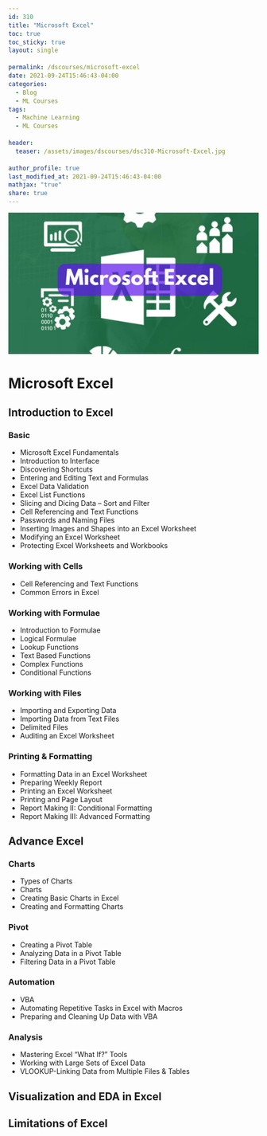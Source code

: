 ```yaml
---
id: 310    
title: "Microsoft Excel"
toc: true
toc_sticky: true
layout: single

permalink: /dscourses/microsoft-excel
date: 2021-09-24T15:46:43-04:00
categories:
  - Blog
  - ML Courses
tags: 
  - Machine Learning
  - ML Courses

header:
  teaser: /assets/images/dscourses/dsc310-Microsoft-Excel.jpg

author_profile: true
last_modified_at: 2021-09-24T15:46:43-04:00
mathjax: "true"
share: true
---
```


![Microsoft Excel](/assets/images/dscourses/dsc310-Microsoft-Excel.jpg)

# Microsoft Excel

## Introduction to Excel

### Basic

*   Microsoft Excel Fundamentals
*   Introduction to Interface
*   Discovering Shortcuts
*   Entering and Editing Text and Formulas
*   Excel Data Validation
*   Excel List Functions
*   Slicing and Dicing Data – Sort and Filter
*   Cell Referencing and Text Functions
*   Passwords and Naming Files
*   Inserting Images and Shapes into an Excel Worksheet
*   Modifying an Excel Worksheet
*   Protecting Excel Worksheets and Workbooks

### Working with Cells

*   Cell Referencing and Text Functions
*   Common Errors in Excel

### Working with Formulae

*   Introduction to Formulae
*   Logical Formulae
*   Lookup Functions
*   Text Based Functions
*   Complex Functions
*   Conditional Functions

### Working with Files

*   Importing and Exporting Data
*   Importing Data from Text Files
*   Delimited Files
*   Auditing an Excel Worksheet

### Printing & Formatting

*   Formatting Data in an Excel Worksheet
*   Preparing Weekly Report
*   Printing an Excel Worksheet
*   Printing and Page Layout
*   Report Making II: Conditional Formatting
*   Report Making III: Advanced Formatting

## Advance Excel

### Charts

*   Types of Charts
*   Charts
*   Creating Basic Charts in Excel
*   Creating and Formatting Charts

### Pivot

*   Creating a Pivot Table
*   Analyzing Data in a Pivot Table
*   Filtering Data in a Pivot Table

### Automation

*   VBA
*   Automating Repetitive Tasks in Excel with Macros
*   Preparing and Cleaning Up Data with VBA

### Analysis

*   Mastering Excel “What If?” Tools
*   Working with Large Sets of Excel Data
*   VLOOKUP-Linking Data from Multiple Files & Tables

## Visualization and EDA in Excel

## Limitations of Excel

